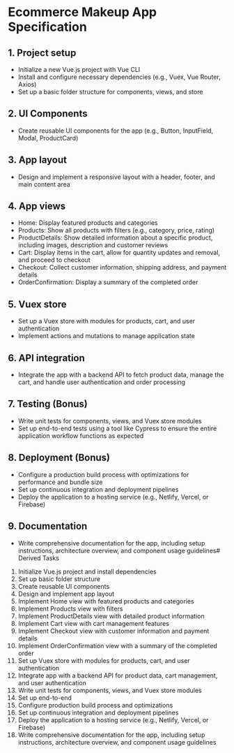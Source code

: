 # Ecommerce Makeup App Specification

## 1. Project setup

-   Initialize a new Vue.js project with Vue CLI
-   Install and configure necessary dependencies (e.g., Vuex, Vue Router, Axios)
-   Set up a basic folder structure for components, views, and store

## 2. UI Components

-   Create reusable UI components for the app (e.g., Button, InputField, Modal, ProductCard)

## 3. App layout

-   Design and implement a responsive layout with a header, footer, and main content area

## 4. App views

-   Home: Display featured products and categories
-   Products: Show all products with filters (e.g., category, price, rating)
-   ProductDetails: Show detailed information about a specific product, including images, description and customer reviews
-   Cart: Display items in the cart, allow for quantity updates and removal, and proceed to checkout
-   Checkout: Collect customer information, shipping address, and payment details
-   OrderConfirmation: Display a summary of the completed order

## 5. Vuex store

-   Set up a Vuex store with modules for products, cart, and user authentication
-   Implement actions and mutations to manage application state

## 6. API integration

-   Integrate the app with a backend API to fetch product data, manage the cart, and handle user authentication and order processing

## 7. Testing (Bonus)

-   Write unit tests for components, views, and Vuex store modules
-   Set up end-to-end tests using a tool like Cypress to ensure the entire application workflow functions as expected

## 8. Deployment (Bonus)

-   Configure a production build process with optimizations for performance and bundle size
-   Set up continuous integration and deployment pipelines
-   Deploy the application to a hosting service (e.g., Netlify, Vercel, or Firebase)

## 9. Documentation

-   Write comprehensive documentation for the app, including setup instructions, architecture overview, and component usage guidelines# Derived Tasks

1. Initialize Vue.js project and install dependencies
2. Set up basic folder structure
3. Create reusable UI components
4. Design and implement app layout
5. Implement Home view with featured products and categories
6. Implement Products view with filters
7. Implement ProductDetails view with detailed product information
8. Implement Cart view with cart management features
9. Implement Checkout view with customer information and payment details
10. Implement OrderConfirmation view with a summary of the completed order
11. Set up Vuex store with modules for products, cart, and user authentication
12. Integrate app with a backend API for product data, cart management, and user authentication
13. Write unit tests for components, views, and Vuex store modules
14. Set up end-to-end
15. Configure production build process and optimizations
16. Set up continuous integration and deployment pipelines
17. Deploy the application to a hosting service (e.g., Netlify, Vercel, or Firebase)
18. Write comprehensive documentation for the app, including setup instructions, architecture overview, and component usage guidelines
